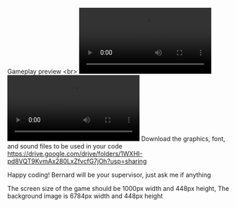 Gameplay preview 
<br\>
![mario_gameplay1](gameplay1.mp4)
![mario_gameplay1](gameplay2.mp4)
Download the graphics, font, and sound files to be used in your code
https://drive.google.com/drive/folders/1WXHI-pd8VQT9KvmAx280LxZfvcfG7jOh?usp=sharing

Happy coding! Bernard will be your supervisor, just ask me if anything 

The screen size of the game should be 1000px width and 448px height, 
The background image is 6784px width and 448px height 
